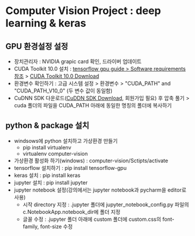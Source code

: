 # Computer Vision Project : deep learning & keras

## GPU 환경설정 설정

- 장치관리자 : NVIDIA grapic card 확인, 드라이버 업데이트
- CUDA Toolkit 10.0 설치 : [tensorflow gpu guide > Software requirements 참조](https://www.tensorflow.org/install/gpu) > [CUDA Toolkit 10.0 Download](https://developer.nvidia.com/cuda-10.0-download-archive)
- 환경변수 확인하기 : 고급 시스템 설정 > 환경변수 > "CUDA_PATH" and "CUDA_PATH_V10_0" (두 변수 값이 동일함)
- CuDNN SDK 다운로드([CuDDN SDK Download](https://developer.nvidia.com/cudnn), 회원가입 필요) 후 압축 풀기 > cuda 폴더의 파일을 CUDA_PATH 아래에 동일한 명칭의 폴더에 복사하기

## python & package 설치

- windsows에 python 설치하고 가상환경 만들기
  - pip install virtualenv
  - virtualenv computer-vision
- 가상환경 활성화 하기(windows) : computer-vision/Sctipts/activate
- tensorflow 설치하기 : pip install tensorflow-gpu
- keras 설치 : pip install keras
- jupyter 설치 : pip install jupyter
- jupyter notebook 설정(강의에서는 jupyter notebook과 pycharm을 editor로 사용)
  - 시작 directory 지정 : .jupyter 폴더에 jupyter_notebook_config.py 파일의 c.NotebookApp.notebook_dir에 폴더 지정
  - 글꼴 수정 : .jupyter 폴더 아래에 custom 폴더에 custom.css의 font-family, font-size 수정
